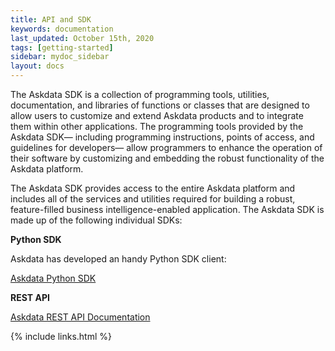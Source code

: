```yaml
---
title: API and SDK
keywords: documentation
last_updated: October 15th, 2020
tags: [getting-started]
sidebar: mydoc_sidebar
layout: docs
---
```


The Askdata SDK is a collection of programming tools, utilities, documentation, and libraries of functions or classes that are designed to allow users to customize and extend Askdata products and to integrate them within other applications. The programming tools provided by the Askdata SDK— including programming instructions, points of access, and guidelines for developers— allow programmers to enhance the operation of their software by customizing and embedding the robust functionality of the Askdata platform. 

The Askdata SDK provides access to the entire Askdata platform and includes all of the services and utilities required for building a robust, feature-filled business intelligence-enabled application. The Askdata SDK is made up of the following individual SDKs:

**Python SDK**

Askdata has developed an handy Python SDK client: 

[Askdata Python SDK](askdata-python-sdk)

**REST API**

[Askdata REST API Documentation](api-documentation)

{% include links.html %}

    
